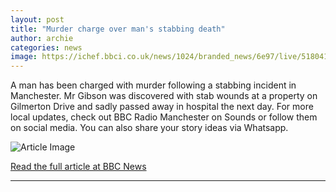 ```yaml
---
layout: post
title: "Murder charge over man's stabbing death"
author: archie
categories: news
image: https://ichef.bbci.co.uk/news/1024/branded_news/6e97/live/51804110-8718-11f0-8539-299a7a7c0d9c.jpg
---
```

A man has been charged with murder following a stabbing incident in Manchester. Mr Gibson was discovered with stab wounds at a property on Gilmerton Drive and sadly passed away in hospital the next day. For more local updates, check out BBC Radio Manchester on Sounds or follow them on social media. You can also share your story ideas via Whatsapp.

![Article Image](https://ichef.bbci.co.uk/news/1024/branded_news/6e97/live/51804110-8718-11f0-8539-299a7a7c0d9c.jpg)

[Read the full article at BBC News](https://www.bbc.com/news/articles/c4glnvx1q43o?at_medium=RSS&at_campaign=rss)

---
